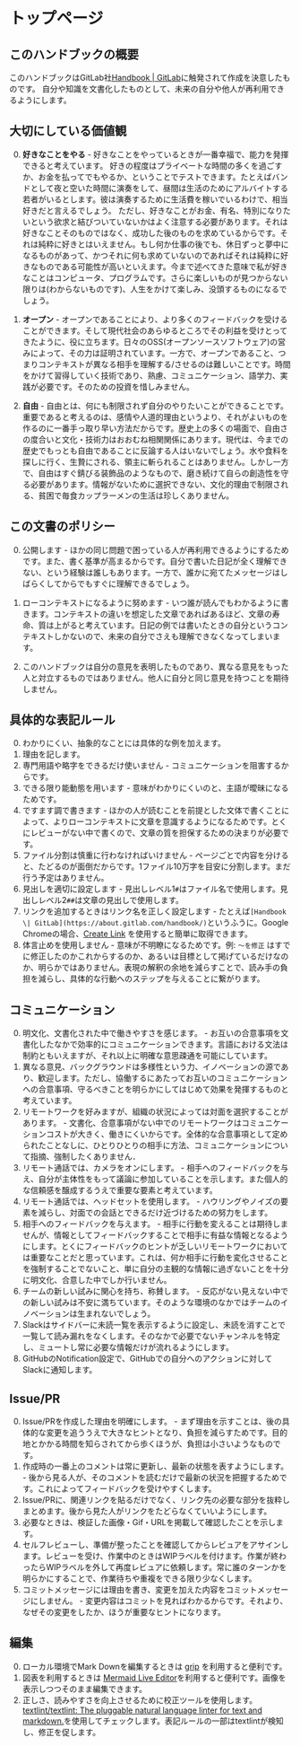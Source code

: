 # トップページ

## このハンドブックの概要

このハンドブックはGitLab社<a href="https://about.gitlab.com/handbook/">Handbook | GitLab</a>に触発されて作成を決意したものです。
自分や知識を文書化したものとして、未来の自分や他人が再利用できるようにします。

## 大切にしている価値観

0. **好きなことをやる** - 好きなことをやっているときが一番幸福で、能力を発揮できると考えています。
好きの程度はプライベートな時間の多くを過ごすか、お金を払ってでもやるか、ということでテストできます。たとえばバンドとして夜と空いた時間に演奏をして、昼間は生活のためにアルバイトする若者がいるとします。彼は演奏するために生活費を稼いでいるわけで、相当好きだと言えるでしょう。
ただし、好きなことがお金、有名、特別になりたいという欲求と結びついていないかはよく注意する必要があります。それは好きなことそのものではなく、成功した後のものを求めているからです。それは純粋に好きとはいえません。もし何か仕事の後でも、休日ずっと夢中になるものがあって、かつそれに何も求めていないのであればそれは純粋に好きなものである可能性が高いといえます。今まで述べてきた意味で私が好きなことはコンピュータ、プログラムです。さらに楽しいものが見つからない限りは(わからないものです)、人生をかけて楽しみ、没頭するものになるでしょう。

0. **オープン** - オープンであることにより、より多くのフィードバックを受けることができます。そして現代社会のあらゆるところでその利益を受けとってきたように、役に立ちます。日々のOSS(オープンソースソフトウェア)の営みによって、その力は証明されています。一方で、オープンであること、つまりコンテキストが異なる相手を理解する/させるのは難しいことです。時間をかけて習得していく技術であり、熟慮、コミュニケーション、語学力、実践が必要です。そのための投資を惜しみません。

0. **自由** - 自由とは、何にも制限されず自分のやりたいことができることです。重要であると考えるのは、感情や人道的理由というより、それがよいものを作るのに一番手っ取り早い方法だからです。歴史上の多くの場面で、自由さの度合いと文化・技術力はおおむね相関関係にあります。現代は、今までの歴史でもっとも自由であることに反論する人はいないでしょう。水や食料を探しに行く、生贄にされる、領主に斬られることはありません。しかし一方で、自由はすぐ錆びる装飾品のようなもので、磨き続けて自らの創造性を守る必要があります。情報がないために選択できない、文化的理由で制限される、貧困で毎食カップラーメンの生活は珍しくありません。

## この文書のポリシー

0. 公開します - ほかの同じ問題で困っている人が再利用できるようにするためです。また、書く基準が高まるからです。自分で書いた日記が全く理解できない、という経験は誰しもあります。一方で、誰かに宛てたメッセージはしばらくしてからでもすぐに理解できるでしょう。

0. ローコンテキストになるように努めます - いつ誰が読んでもわかるように書きます。コンテキストの違いを想定した文章であればあるほど、文章の寿命、質は上がると考えています。日記の例では書いたときの自分というコンテキストしかないので、未来の自分でさえも理解できなくなってしまいます。

0. このハンドブックは自分の意見を表明したものであり、異なる意見をもった人と対立するものではありません。他人に自分と同じ意見を持つことを期待しません。

## 具体的な表記ルール

0. わかりにくい、抽象的なことには具体的な例を加えます。
0. 理由を記します。
0. 専門用語や略字をできるだけ使いません - コミュニケーションを阻害するからです。
0. できる限り能動態を用います - 意味がわかりにくいのと、主語が曖昧になるためです。
0. ですます調で書きます - ほかの人が読むことを前提とした文体で書くことによって、よりローコンテキストに文章を意識するようになるためです。とくにレビューがない中で書くので、文章の質を担保するための決まりが必要です。
0. ファイル分割は慎重に行わなければいけません - ページごとで内容を分けると、たどるのが面倒だからです。1ファイル10万字を目安に分割します。まだ行う予定はありません。
0. 見出しを適切に設定します - 見出しレベル1`#`はファイル名で使用します。見出しレベル2`##`は文章の見出しで使用します。
0. リンクを追加するときはリンク名を正しく設定します - たとえば`[Handbook \| GitLab](https://about.gitlab.com/handbook/)`というふうに。Google Chromeの場合、[Create Link](https://chrome.google.com/webstore/detail/create-link/gcmghdmnkfdbncmnmlkkglmnnhagajbm?hl=ja) を使用すると簡単に取得できます。
0. 体言止めを使用しません - 意味が不明瞭になるためです。例: `〜を修正` はすでに修正したのかこれからするのか、あるいは目標として掲げているだけなのか、明らかではありません。表現の解釈の余地を減らすことで、読み手の負担を減らし、具体的な行動へのステップを与えることに繋がります。

## コミュニケーション

0. 明文化、文書化された中で働きやすさを感じます。 - お互いの合意事項を文書化したなかで効率的にコミュニケーションできます。言語における文法は制約ともいえますが、それ以上に明確な意思疎通を可能にしています。
0. 異なる意見、バックグラウンドは多様性という力、イノベーションの源であり、歓迎します。ただし、協働するにあたってお互いのコミュニケーションへの合意事項、守るべきことを明らかにしてはじめて効果を発揮するものと考えています。
0. リモートワークを好みますが、組織の状況によっては対面を選択することがあります。 - 文書化、合意事項がない中でのリモートワークはコミュニケーションコストが大きく、働きにくいからです。全体的な合意事項として定められたことなしに、ひとりひとりの相手に方法、コミュニケーションについて指摘、強制したくありません．
0. リモート通話では、カメラをオンにします。 - 相手へのフィードバックを与え、自分が主体性をもって議論に参加していることを示します。また個人的な信頼感を醸成するうえで重要な要素と考えています。
0. リモート通話では、ヘッドセットを使用します。 - ハウリングやノイズの要素を減らし、対面での会話とできるだけ近づけるための努力をします。
0. 相手へのフィードバックを与えます。 - 相手に行動を変えることは期待しませんが、情報としてフィードバックすることで相手に有益な情報となるようにします。とくにフィードバックのヒントが乏しいリモートワークにおいては重要なことだと思っています。これは、何か相手に行動を変化させることを強制することでないこと、単に自分の主観的な情報に過ぎないことを十分に明文化、合意した中でしか行いません。
0. チームの新しい試みに関心を持ち、称賛します。 - 反応がない見えない中での新しい試みは不安に満ちています。そのような環境のなかではチームのイノベーションは生まれないでしょう。
0. Slackはサイドバーに未読一覧を表示するように設定し、未読を消すことで一覧して読み漏れをなくします。そのなかで必要でないチャンネルを特定し、ミュートし常に必要な情報だけが流れるようにします。
0. GitHubのNotification設定で、GitHubでの自分へのアクションに対してSlackに通知します。

## Issue/PR

0. Issue/PRを作成した理由を明確にします。 - まず理由を示すことは、後の具体的な変更を追ううえで大きなヒントとなり、負担を減らすためです。目的地とかかる時間を知らされてから歩くほうが、負担は小さいようなものです。
0. 作成時の一番上のコメントは常に更新し、最新の状態を表すようにします。 - 後から見る人が、そのコメントを読むだけで最新の状況を把握するためです。これによってフィードバックを受けやすくします。
0. Issue/PRに、関連リンクを貼るだけでなく、リンク先の必要な部分を抜粋しまとめます。後から見た人がリンクをたどらなくていいようにします。
0. 必要なときは、検証した画像・Gif・URLを掲載して確認したことを示します。
0. セルフレビューし、準備が整ったことを確認してからレビュアをアサインします。レビューを受け、作業中のときはWIPラベルを付けます。作業が終わったらWIPラベルを外して再度レビュアに依頼します。常に誰のターンかを明らかにすることで、作業待ちや重複をできる限り少なくします。
0. コミットメッセージには理由を書き、変更を加えた内容をコミットメッセージにしません。 - 変更内容はコミットを見ればわかるからです。それより、なぜその変更をしたか、ほうが重要なヒントになります。

## 編集

0. ローカル環境でMark Downを編集するときは [grip](https://github.com/joeyespo/grip) を利用すると便利です。
0. 図表を利用するときは [Mermaid Live Editor](https://mermaid-js.github.io/mermaid-live-editor/#/edit)を利用すると便利です。画像を表示しつつそのまま編集できます。
0. 正しさ、読みやすさを向上させるために校正ツールを使用します。[textlint/textlint: The pluggable natural language linter for text and markdown\.](https://github.com/textlint/textlint)を使用してチェックします。表記ルールの一部はtextlintが検知し、修正を促します。

